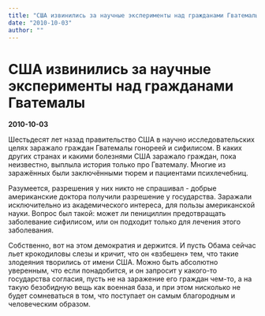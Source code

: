 ```yaml
---
title: "США извинились за научные эксперименты над гражданами Гватемалы"
date: "2010-10-03"
author: ""
---
```


# США извинились за научные эксперименты над гражданами Гватемалы

**2010-10-03** 

Шестьдесят лет назад правительство США в научно исследовательских целях заражало граждан Гватемалы гонореей и сифилисом. В каких других странах и какими болезнями США заражало граждан, пока неизвестно, выплыла история только про Гватемалу. Многие из заражённых были заключёнными тюрем и пациентами психлечебниц.

Разумеется, разрешения у них никто не спрашивал - добрые американские доктора получили разрешение у государства.  Заражали исключительно из академического интереса, для пользы американской науки.  Вопрос был такой: может ли пенициллин предотвращать заболевание сифилисом, или он подходит только для лечения этого заболевания.

Собственно, вот на этом демократия и держится. И пусть Обама сейчас льет крокодиловы слезы и кричит, что он «взбешен» тем, что такие злодеяния творились от имени США. Можно быть абсолютно уверенным, что если понадобится, и он запросит у какого-то государства согласия, пусть не на заражение его граждан чем-то, а на такую безобидную вещь как военная база, и при этом нисколько не будет сомневаться в том, что поступает он самым благородным и человеческим образом.